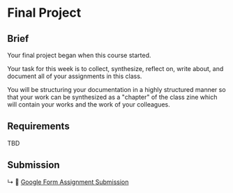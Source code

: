 # Final Project

## Brief

Your final project began when this course started. 

Your task for this week is to collect, synthesize, reflect on, write about, and document all of your assignments in this class. 

You will be structuring your documentation in a highly structured manner so that your work can be synthesized as a "chapter" of the class zine which will contain your works and the work of your colleagues. 


## Requirements

TBD

## Submission

↳ 💌 [Google Form Assignment Submission](https://forms.gle/1tAfHZXEejZDubHg9)